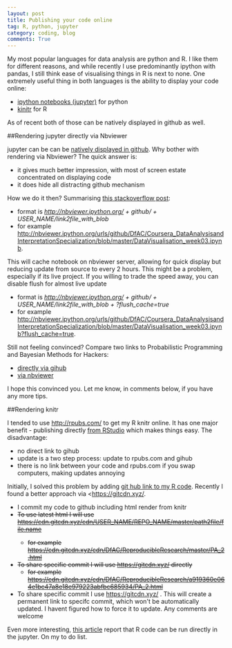 ```yaml
---
layout: post
title: Publishing your code online
tag: R, python, jupyter
category: coding, blog
comments: True
---
```

My most popular languages for data analysis are python and R. I like them for different reasons, and while recently I use predominantly ipython with pandas, I still think ease of visualising things in R is next to none.
One extremely useful thing in both languages is the ability to display your code online:

* [ipython notebooks (jupyter)](https://jupyter.org/) for python
* [kinitr](http://yihui.name/knitr/) for R

As of recent both of those can be natively displayed in github as well.



##Rendering jupyter directly via Nbviewer

jupyter can be can be [natively displayed in github](http://blog.jupyter.org/2015/05/07/rendering-notebooks-on-github/). Why bother with rendering via Nbviewer? The quick answer is:

* it gives much better impression, with most of screen estate concentrated on displaying code
* it does hide all distracting github mechanism

How we do it then? Summarising [this stackoverflow post](http://stackoverflow.com/questions/19744286/hosting-ipython-notebooks-on-github):

* format is *http://nbviewer.ipython.org/ + github/ + USER_NAME/link2file_with_blob*
* for example  <http://nbviewer.ipython.org/urls/github/DfAC/Coursera_DataAnalysisandInterpretationSpecialization/blob/master/DataVisualisation_week03.ipynb>. 

This will cache notebook on nbviewer server, allowing for quick display but reducing update from source to every 2 hours. This might be a problem, especially if its live project. If you willing to trade the speed away, you can disable flush for almost live update

* format is *http://nbviewer.ipython.org/ + github/ + USER_NAME/link2file_with_blob + ?flush_cache=true*
* for example  <http://nbviewer.ipython.org/urls/github/DfAC/Coursera_DataAnalysisandInterpretationSpecialization/blob/master/DataVisualisation_week03.ipynb?flush_cache=true>. 

Still not feeling convinced? Compare two links to Probabilistic Programming and Bayesian Methods for Hackers:
* [directly via gihub](https://github.com/CamDavidsonPilon/Probabilistic-Programming-and-Bayesian-Methods-for-Hackers/blob/master/Chapter1_Introduction/Chapter1.ipynb)
* [via nbviewer](http://nbviewer.ipython.org/github/CamDavidsonPilon/Probabilistic-Programming-and-Bayesian-Methods-for-Hackers/blob/master/Chapter1_Introduction/Chapter1.ipynb)


I hope this convinced you. Let me know, in comments below, if you have any more tips.


##Rendering knitr

I tended to use <http://rpubs.com/> to get my R knitr online. It has one major benefit -  publishing directly [from RStudio](https://rpubs.com/about/getting-started) which makes things easy. The disadvantage:

* no direct link to gihub
* update is a two step process: update to rpubs.com and gihub
* there is no link between your code and rpubs.com if you swap computers, making updates annoying

Initially, I solved this problem by adding [git hub link to my R code](http://rpubs.com/DfAC/as2). Recently I found a better approach via <https://gitcdn.xyz/.

* I commit my code to github including html render from knitr
* <s>To use latest html I will use https://cdn.gitcdn.xyz/cdn/USER_NAME/REPO_NAME/master/path2file/file.name
	* for example <https://cdn.gitcdn.xyz/cdn/DfAC/ReproducibleResearch/master/PA_2.html>
* To share specific commit I will use https://gitcdn.xyz/ directly
	* for example <https://cdn.gitcdn.xyz/cdn/DfAC/ReproducibleResearch/a919360e064e1bc47a8e18e979223abfbc685934/PA_2.html></s>
* To share specific commit I use https://gitcdn.xyz/ . This will create a permanent link to specifc commit, which won't be automatically updated. I havent figured how to force it to update. Any comments are welcome


Even more interesting, [this article](http://www.r-bloggers.com/ipython-markdown-opportunities-in-ipython-notebooks-and-rstudio/) report that R code can be run directly in the jupyter. On my to do list.
